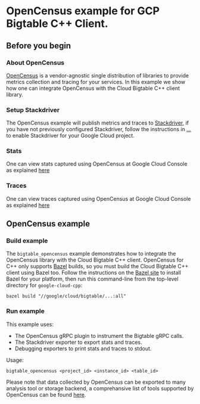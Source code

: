 # OpenCensus example for GCP Bigtable C++ Client.
## Before you begin
### About OpenCensus
[OpenCensus](https://opencensus.io) is a vendor-agnostic single distribution of libraries to provide metrics collection and tracing for your services. In this example we show how one can integrate OpenCensus with the Cloud Bigtable C++ client library.

### Setup Stackdriver
The OpenCensus example will publish metrics and traces to [Stackdriver](https://cloud.google.com/stackdriver/), if you have not previously configured Stackdriver, follow the instructions in [...](https://github.com/census-instrumentation/opencensus-cpp/tree/master/examples/grpc#stackdriver) to enable Stackdriver for your Google Cloud project.

### Stats
One can view stats captured using OpenCensus at Google Cloud Console as explained [here](https://github.com/census-instrumentation/opencensus-cpp/tree/master/examples/grpc#stats)

### Traces
One can view traces captured using OpenCensus at Google Cloud Console as explained [here](https://github.com/census-instrumentation/opencensus-cpp/tree/master/examples/grpc#tracing)

## OpenCensus example
### Build example
The `bigtable_opencensus` example demonstrates how to integrate the OpenCensus library with the Cloud Bigtable C++ client. OpenCensus for C++ only supports [Bazel](https://bazel.build/) builds, so you must build the Cloud Bigtable C++ client using Bazel too.  Follow the instructions on the [Bazel site](https://docs.bazel.build/versions/master/install.html) to install Bazel for your platform, then run this command-line from the top-level directory for `google-cloud-cpp`:

```
bazel build "//google/cloud/bigtable/...:all"
```

### Run example
This example uses:
 * The OpenCensus gRPC plugin to instrument the Bigtable gRPC calls.
 * The Stackdriver exporter to export stats and traces.
 * Debugging exporters to print stats and traces to stdout.        
 
Usage:

```    
bigtable_opencensus <project_id> <instance_id> <table_id>
```

Please note that data collected by OpenCensus can be exported to many analysis tool or storage backend, a comprehansive list of tools supported by OpenCensus can be found [here](https://opencensus.io/core-concepts/exporters/).
